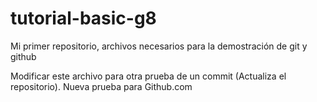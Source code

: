 # tutorial-basic-g8
Mi primer repositorio, archivos necesarios para la demostración de git y github

Modificar este archivo para otra prueba de un commit (Actualiza el repositorio).
Nueva prueba para Github.com